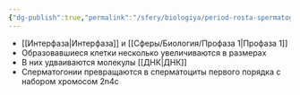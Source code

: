 ```yaml
---
{"dg-publish":true,"permalink":"/sfery/biologiya/period-rosta-spermatogeneza/","tags":["Общаябиология"]}
---
```


- [[Интерфаза\|Интерфаза]] и [[Сферы/Биология/Профаза 1\|Профаза 1]]
- Образовавшиеся клетки несколько увеличиваются в размерах
- В них удваиваются молекулы [[ДНК\|ДНК]]
- Сперматогонии превращаются в сперматоциты первого порядка с набором хромосом 2n4c